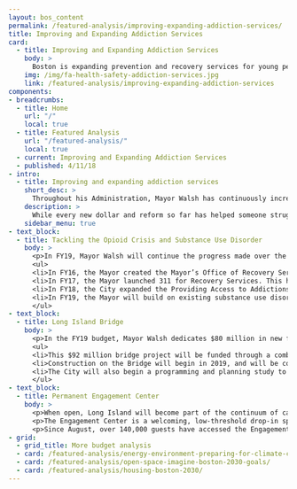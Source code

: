 ```yaml
---
layout: bos_content
permalink: /featured-analysis/improving-expanding-addiction-services/
title: Improving and Expanding Addiction Services
card:
  - title: Improving and Expanding Addiction Services
    body: >
      Boston is expanding prevention and recovery services for young people.
    img: /img/fa-health-safety-addiction-services.jpg
    link: /featured-analysis/improving-expanding-addiction-services
components:
- breadcrumbs:
  - title: Home
    url: "/"
    local: true
  - title: Featured Analysis
    url: "/featured-analysis/"
    local: true
  - current: Improving and Expanding Addiction Services
  - published: 4/11/18
- intro:
  - title: Improving and expanding addiction services
    short_desc: >
      Throughout his Administration, Mayor Walsh has continuously increased resources to those in need of substance use and addiction supports. 
    description: >
      While every new dollar and reform so far has helped someone struggling with addiction, the Mayor knows more needs to be done.
    sidebar_menu: true
- text_block:
  - title: Tackling the Opioid Crisis and Substance Use Disorder
    body: >
      <p>In FY19, Mayor Walsh will continue the progress made over the past few years offering multiple avenues for people to access support.</p>
      <ul>
      <li>In FY16, the Mayor created the Mayor’s Office of Recovery Services (ORS), the first municipal office in the U.S. solely dedicated to addressing addiction and recovery.</li>
      <li>In FY17, the Mayor launched 311 for Recovery Services. This hotline support system helps people struggling with substance abuse and addiction to access recovery resources.</li>
      <li>In FY18, the City expanded the Providing Access to Addictions Treatment, Hope and Support (PAATHS) Program services to evenings and weekends. The City also doubled the size of the Mobile Sharps team to pick up improperly discarded hypodermic needles, and added four new mental health clinicians to the Boston Emergency Services Team (BEST). This team responds with BPD, helping people exhibiting signs of mental illness and diverting people from arrest to mental health resources.</li>
      <li>In FY19, the Mayor will build on existing substance use disorder and addiction infrastructure at the Boston Public Health Commission (BPHC) to better serve prevention and recovery for young people.</li>
      </ul>
- text_block:
  - title: Long Island Bridge
    body: >
      <p>In the FY19 budget, Mayor Walsh dedicates $80 million in new funding to rebuild the Long Island Bridge, the largest increase in funding for any city funded project. The Mayor will also set the stage for planning the comprehensive, long-term recovery campus that the City and State desperately need to tackle the opioid crisis.</p>
      <ul>
      <li>This $92 million bridge project will be funded through a combination of the City’s general obligation bonds and an appropriation from the Parking Meter Fund.</li>
      <li>Construction on the Bridge will begin in 2019, and will be completed within 3 years, unlocking the Island for a new comprehensive, long-term recovery campus.</li>
      <li>The City will also begin a programming and planning study to review the buildings currently on Long Island and updates needed to provide the new programming.</li>
      </ul>
- text_block:
  - title: Permanent Engagement Center
    body: >
      <p>When open, Long Island will become part of the continuum of care for people struggling to reclaim their lives, from detox to residential treatment to transitional housing. In the meantime, Mayor Walsh is committed to providing more services to people battling addiction.</p>
      <p>The Engagement Center is a welcoming, low-threshold drop-in space for individuals receiving services in the Newmarket Square neighborhood. It was opened in August 2017 as a pilot and provides space for participants to connect with recovery support services and to get connected with housing services offered by the City and partners.</p>
      <p>Since August, over 140,000 guests have accessed the Engagement Center in some form; either through daily nursing services, to reconnect with health insurance, to make primary care appointments, or to receive routine medical care. Building on the success of the pilot, Mayor Walsh is dedicating $1.8 million to make the Engagement Center permanent. This vital service will continue to be a lifeline for those suffering from addiction and homelessness.</p>
- grid: 
  - grid_title: More budget analysis
  - card: /featured-analysis/energy-environment-preparing-for-climate-change/
  - card: /featured-analysis/open-space-imagine-boston-2030-goals/
  - card: /featured-analysis/housing-boston-2030/
---
```

